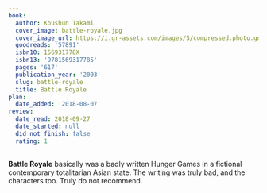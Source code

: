 ```yaml
---
book:
  author: Koushun Takami
  cover_image: battle-royale.jpg
  cover_image_url: https://i.gr-assets.com/images/S/compressed.photo.goodreads.com/books/1331235272l/57891._SX98_.jpg
  goodreads: '57891'
  isbn10: 156931778X
  isbn13: '9781569317785'
  pages: '617'
  publication_year: '2003'
  slug: battle-royale
  title: Battle Royale
plan:
  date_added: '2018-08-07'
review:
  date_read: 2018-09-27
  date_started: null
  did_not_finish: false
  rating: 1
---
```


**Battle Royale** basically was a badly written Hunger Games in a fictional contemporary totalitarian Asian state. The writing was truly bad, and the characters too. Truly do not recommend.
